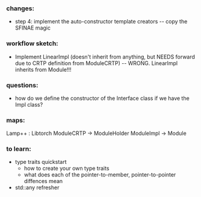 

### changes: 
<!-- - step 1: ONLY require the user to implement a Impl class, NOT both (make the second one a macro) -->
<!-- - step 2: make the ModuleCRTP include the concrete Impl class (move it from general Module, since it makes the concrete forward signature muddly) -->
<!-- - step 3: extra -- add an auto-register macro -->
- step 4: implement the auto-constructor template creators -- copy the SFINAE magic
<!-- - step 5: merge Module and ModuleCRTP -->

### workflow sketch:
- Implement LinearImpl (doesn't inherit from anything, but NEEDS forward due to CRTP definition from ModuleCRTP) -- WRONG. LinearImpl inherits from Module!!!


### questions: 
- how do we define the constructor of the Interface class if we have the Impl class?



### maps:

Lamp++ : Libtorch
ModuleCRTP -> ModuleHolder
ModuleImpl -> Module



### to learn: 
- type traits quickstart
    <!-- - what index_sequence does -->
    <!-- - common type traits and how to use t -->
    <!-- - how does ...Args work and expanding work -->
    - how to create your own type traits
    - what does each of the pointer-to-member, pointer-to-pointer diffences mean
- std::any refresher